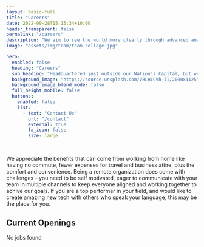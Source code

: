 ```yaml
---
layout: basic-full
title: "Careers"
date: 2022-09-28T15:15:34+10:00
header_transparent: false
permalink: "/careers"
description: "We aim to see the world more clearly through advanced analytics. Our work with energy, environmental, and public safety clients has shown that bringing modern data analytics and visualization into business processes helps everyone make smarter resource allocation decisions."
image: "assets/img/team/team-collage.jpg"

hero:
  enabled: false
  heading: "Careers"
  sub_heading: "Headquartered just outside our Nation's Capital, but working from across the globe, Daybreak  has a great mix of challenging work and flexible lifestyle that can fit almost any situation. We are very family friendly, supporting adjusted schedules for childcare and pickup times."
  background_image: "https://source.unsplash.com/VBLHICVh-lI/2000x1125"
  background_image_blend_mode: false
  full_height_mobile: false
  buttons:
    enabled: false
    list:
      - text: "Contact Us"
        url: "/contact"
        external: true
        fa_icon: false
        size: large
        
---
```



We appreciate the benefits that can come from working from home like having no commute, fewer expenses for travel and business attire, plus the comfort and convenience. Being a remote organization does come with challenges - you need to be self motivated, eager to communicate with your team in multiple channels to keep everyone aligned and working together to achive our goals. If you are a top performer in your field, and would like to create amazing new tech with others who speak your language, this may be the place for you.

<div class="section-title">
    <h2>Current Openings</h2>
</div>

<p>No jobs found</p>